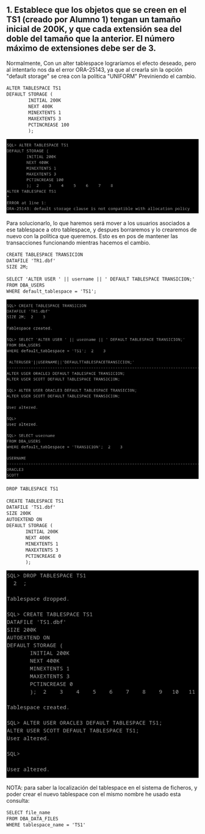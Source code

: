 ## 1. Establece que los objetos que se creen en el TS1 (creado por Alumno 1) tengan un tamaño inicial de 200K, y que cada extensión sea del doble del tamaño que la anterior. El número máximo de extensiones debe ser de 3.


Normalmente, Con un alter tablespace lograríamos el efecto deseado, pero al intentarlo nos da el error ORA-25143, ya que al crearla sin la opción "default storage" se crea con la política "UNIFORM" Previniendo el cambio.
```
ALTER TABLESPACE TS1
DEFAULT STORAGE (
        INITIAL 200K
        NEXT 400K
        MINEXTENTS 1
        MAXEXTENTS 3
        PCTINCREASE 100
        );
```

![ ](img/o101.png)

Para solucionarlo, lo que haremos será mover a los usuarios asociados a ese tablespace a otro tablespace, y despues borraremos y lo crearemos de nuevo con la política que queremos. Esto es en pos de mantener las transacciones funcionando mientras hacemos el cambio. 

```
CREATE TABLESPACE TRANSICION
DATAFILE 'TR1.dbf'
SIZE 2M;

SELECT 'ALTER USER ' || username || ' DEFAULT TABLESPACE TRANSICION;'
FROM DBA_USERS
WHERE default_tablespace = 'TS1';
```

![ ](img/o102.png)


```
DROP TABLESPACE TS1

CREATE TABLESPACE TS1 
DATAFILE 'TS1.dbf' 
SIZE 200K 
AUTOEXTEND ON 
DEFAULT STORAGE (
       INITIAL 200K
       NEXT 400K
       MINEXTENTS 1
       MAXEXTENTS 3
       PCTINCREASE 0
       );

```

![ ](img/o103.png)


NOTA: para saber la localización del tablespace en el sistema de ficheros, y poder crear el nuevo tablespace con el mismo nombre he usado esta consulta:
```
SELECT file_name
FROM DBA_DATA_FILES
WHERE tablespace_name = 'TS1'
```